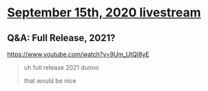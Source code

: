 # [September 15th, 2020 livestream](../2020-09-15.md)
## Q&A: Full Release, 2021?
https://www.youtube.com/watch?v=9Um_UtQI8yE
> uh full release 2021 dunno
> 
> that would be nice
> 
